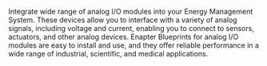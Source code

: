 Integrate wide range of analog I/O modules into your Energy Management System. These devices allow you to interface with a variety of analog signals, including voltage and current, enabling you to connect to sensors, actuators, and other analog devices. Enapter Blueprints for analog I/O modules are easy to install and use, and they offer reliable performance in a wide range of industrial, scientific, and medical applications.